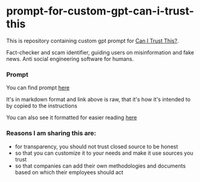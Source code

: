 # prompt-for-custom-gpt-can-i-trust-this
This is repository containing custom gpt prompt for [Can I Trust This?](https://chat.openai.com/g/g-ES4r8YPEM-can-i-trust-this).

Fact-checker and scam identifier, guiding users on misinformation and fake news. Anti social engineering software for humans.

### Prompt
You can find prompt [here](https://raw.githubusercontent.com/wonderwhy-er/prompt-for-custom-gpt-can-i-trust-this/main/prompt.md)

It's in markdown format and link above is raw, that it's how it's intended to by copied to the instructions

You can also see it formatted for easier reading [here](https://raw.githubusercontent.com/wonderwhy-er/prompt-for-custom-gpt-can-i-trust-this/main/prompt.md)

### Reasons I am sharing this are:
- for transparency, you should not trust closed source to be honest
- so that you can customize it to your needs and make it use sources you trust
- so that companies can add their own methodologies and documents based on which their employees should act 